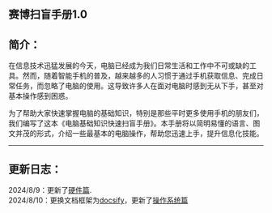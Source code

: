 ## 赛博扫盲手册1.0  
## 简介：  
在信息技术迅猛发展的今天，电脑已经成为我们日常生活和工作中不可或缺的工具。然而，随着智能手机的普及，越来越多的人习惯于通过手机获取信息、完成日常任务，而忽略了电脑的使用。这导致许多人在面对电脑时感到无从下手，甚至对基本操作感到困惑。

为了帮助大家快速掌握电脑的基础知识，特别是那些平时更多使用手机的朋友们，我们编写了这本《电脑基础知识快速扫盲手册》。本手册将以简明易懂的语言、图文并茂的形式，介绍一些最基本的电脑操作，帮助您迅速上手，提升信息化技能。    
***  
## 更新日志：  
2024/8/9：更新了[硬件篇](https://wasd4726.github.io/#/1).  
2024/8/10：更换文档框架为[docsify](https://github.com/docsifyjs/docs-zh)，更新了[操作系统篇](https://wasd4726.github.io/#/2)
